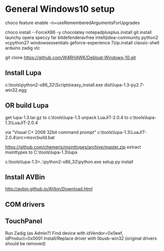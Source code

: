 General Windows10 setup
===
choco feature enable -n=useRememberedArgumentsForUpgrades

choco install --ForceX86 -y chocolatey notepadplusplus.install git.install launchy opera speccy far bitdefenderavfree intellijidea-community python2 vcpython27 windowsessentials geforce-experience 7zip.install classic-shell arduino zadig vlc

git clone https://github.com/W4RH4WK/Debloat-Windows-10.git

Install Lupa
---
c:\tools\python2-x86_32\Scripts\easy_install.exe dist\lupa-1.3-py2.7-win32.egg


OR build Lupa
---
get lupa-1.3.tar.gz to c:\tools\lupa-1.3
unpack LuaJIT-2.0.4 to c:\tools\lupa-1.3\LuaJIT-2.0.4

via "Visual C+ 2008 32bit command prompt"
c:\tools\lupa-1.3\LuaJIT-2.0.4\src>msvcbuild.bat

https://github.com/chemeris/msinttypes/archive/master.zip
extract msinttypes to C:\tools\lupa-1.3\lupa

c:\tools\lupa-1.3>..\python2-x86_32\python.exe setup.py install

Install AVBin
---
http://avbin.github.io/AVbin/Download.html


COM drivers
---


TouchPanel
---
Run Zadig (as Admin?)
Find device with idVendor=0x0eef, idProduct=0x0001
Install/Replace driver with libusb-win32 (original drivers should be removed)
